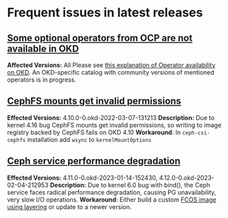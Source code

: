 # Frequent issues in latest releases

## [Some optional operators from OCP are not available in OKD](https://github.com/openshift/okd/issues/456)
  **Affected Versions:** All
   Please see [this explanation of Operator availability on OKD](https://www.okd.io/okd_tech_docs/operators/). An OKD-specific catalog with community versions of mentioned operators is in progress.

## [CephFS mounts get invalid permissions](https://github.com/openshift/okd/issues/1160)
  **Effected Versions:** 4.10.0-0.okd-2022-03-07-131213
  **Description:** Due to kernel 4.16 bug CephFS mounts get invalid permissions, so writing to image registry backed by CephFS fails on OKD 4.10
  **Workaround**: In `ceph-csi-cephfs` installation add `wsync` to `kernelMountOptions`

## [Ceph service performance degradation](https://github.com/okd-project/okd/issues/1505)
  **Effected Versions:** 4.11.0-0.okd-2023-01-14-152430, 4.12.0-0.okd-2023-02-04-212953
  **Description:** Due to kernel 6.0 bug with bind(), the Ceph service faces radical performance degradation, causing PG unavailability, very slow I/O operations.
  **Workaround**: Either build a custom [FCOS image using layering](https://docs.okd.io/4.12/post_installation_configuration/coreos-layering.html) or update to a newer version.
